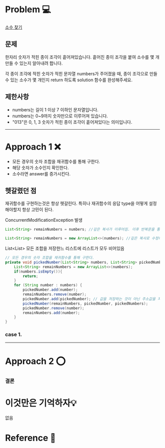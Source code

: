 [//]: # (문제 풀이 템플릿)
# Problem 💻
[소수 찾기](https://school.programmers.co.kr/learn/courses/30/lessons/42839)

## 문제
한자리 숫자가 적힌 종이 조각이 흩어져있습니다. 흩어진 종이 조각을 붙여 소수를 몇 개 만들 수 있는지 알아내려 합니다.

각 종이 조각에 적힌 숫자가 적힌 문자열 numbers가 주어졌을 때, 종이 조각으로 만들 수 있는 소수가 몇 개인지 return 하도록 solution 함수를 완성해주세요.
## 제한사항
- numbers는 길이 1 이상 7 이하인 문자열입니다.
- numbers는 0~9까지 숫자만으로 이루어져 있습니다.
- "013"은 0, 1, 3 숫자가 적힌 종이 조각이 흩어져있다는 의미입니다.
---

# Approach 1 ❌
- 모든 경우의 숫자 조합을 재귀함수를 통해 구한다.
- 해당 숫자가 소수인지 확인한다.
- 소수라면 answer를 증가시킨다.

## 헷갈렸던 점
재귀함수를 구현하는것은 항상 헷갈린다. 특히나 재귀함수의 응답 type을 어떻게 설정해야할지 항상 고민이 된다.

ConcurrentModificationException 발생
```java
List<String> remainNumbers = numbers; //깊은 복사가 이루어짐. 이후 반복문을 통해 remainNumbers를 수정하여 ConcurrentModificationException 발생
```
```java
List<String> remainNumbers = new ArrayList<>(numbers); //깊은 복사로 수정하여 문제 해결
````

List<List<String>> 모든 조합을 저장한느 리스트에 리스트가 모두 비어있음
```java
// 모든 경우의 숫자 조합을 재귀함수를 통해 구한다.
private void pickedNumber(List<String> numbers, List<String> pickedNumber, List<List<String>> pickedNumbers){
    List<String> remainNumbers = new ArrayList<>(numbers);
    if(numbers.isEmpty()){
        return;
    }
    for (String number : numbers) {
        pickedNumber.add(number);
        remainNumbers.remove(number);
        pickedNumber.add(pickedNumber); // 값을 저장하는 것이 아닌 주소값을 저장하고 있어서 모든 경우의 수가 비어있음. 
        pickedNumber(remainNumbers, pickedNumber, pickedNumbers);
        pickedNumber.remove(number);
        remainNumbers.add(number);
    }
}
```

### case 1.


---

# Approach 2 ⭕


### 결론

# 이것만은 기억하자💡
없음

# Reference 📄